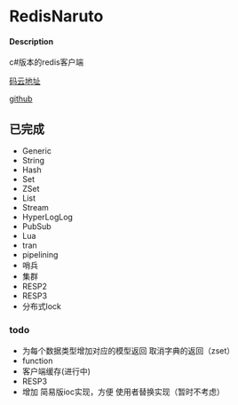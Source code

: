 # RedisNaruto

#### Description
c#版本的redis客户端

[码云地址](https://gitee.com/haiboi/redis-naruto)

[github](https://github.com/zhanghaiboshiwo/redis-naruto)

## 已完成
- Generic
- String
- Hash
- Set
- ZSet
- List
- Stream
- HyperLogLog
- PubSub
- Lua
- tran
- pipelining
- 哨兵
- 集群
- RESP2
- RESP3
- 分布式lock
### todo
- 为每个数据类型增加对应的模型返回 取消字典的返回（zset）
- function
- 客户端缓存(进行中)
- RESP3
- 增加 简易版ioc实现，方便 使用者替换实现（暂时不考虑）